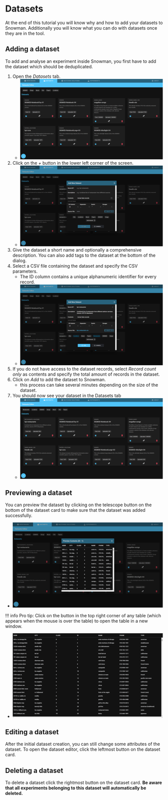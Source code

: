 # Datasets

At the end of this tutorial you will know why and how to add your datasets to Snowman. Additionally you will know what you can do with datasets once they are in the tool.

## Adding a dataset

To add and analyse an experiment inside Snowman, you first have to add the dataset which should be deduplicated.

1. Open the *Datasets* tab.
   - ![Datasets Tab](../assets/datasets-tab.png)
2. Click on the *+* button in the lower left corner of the screen.
   - ![Add Dataset](../assets/add-dataset.png)
3. Give the dataset a short name and optionally a comprehensive description. You can also add tags to the dataset at the bottom of the dialog.
4. Select a CSV file containing the dataset and specify the CSV parameters.
   - The ID column contains a unique alphanumeric identifier for every record.
   - ![Add Dataset with values](../assets/add-dataset-with-values.png)
5. If you do not have access to the dataset records, select *Record count only* as contents and specify the total amount of records in the dataset.
6. Click on *Add* to add the dataset to Snowman.
   - this process can take several minutes depending on the size of the dataset.
7. You should now see your dataset in the Datasets tab
   - ![Datasets Tab after upload](../assets/datasets-tab-after-upload.png)

## Previewing a dataset

You can preview the dataset by clicking on the telescope button on the bottom of the dataset card to make sure that the dataset was added successfully.

- ![Preview Dataset](../assets/preview-dataset.png)

!!! info
    Pro tip: Click on the button in the top right corner of any table (which appears when the mouse is over the table) to open the table in a new window.

- ![Preview Dataset large](../assets/preview-dataset-large.png)

## Editing a dataset

After the initial dataset creation, you can still change some attributes of the dataset. To open the dataset editor, click the leftmost button on the dataset card.

## Deleting a dataset

To delete a dataset click the rightmost button on the dataset card. **Be aware that all experiments belonging to this dataset will automatically be deleted.**
